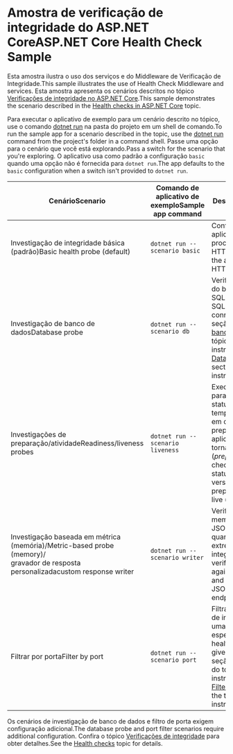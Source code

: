 # <a name="aspnet-core-health-check-sample"></a><span data-ttu-id="65050-101">Amostra de verificação de integridade do ASP.NET Core</span><span class="sxs-lookup"><span data-stu-id="65050-101">ASP.NET Core Health Check Sample</span></span>

<span data-ttu-id="65050-102">Esta amostra ilustra o uso dos serviços e do Middleware de Verificação de Integridade.</span><span class="sxs-lookup"><span data-stu-id="65050-102">This sample illustrates the use of Health Check Middleware and services.</span></span> <span data-ttu-id="65050-103">Esta amostra apresenta os cenários descritos no tópico [Verificações de integridade no ASP.NET Core](https://docs.microsoft.com/aspnet/core/host-and-deploy/health-checks).</span><span class="sxs-lookup"><span data-stu-id="65050-103">This sample demonstrates the scenario described in the [Health checks in ASP.NET Core](https://docs.microsoft.com/aspnet/core/host-and-deploy/health-checks) topic.</span></span>

<span data-ttu-id="65050-104">Para executar o aplicativo de exemplo para um cenário descrito no tópico, use o comando [dotnet run](https://docs.microsoft.com/dotnet/core/tools/dotnet-run) na pasta do projeto em um shell de comando.</span><span class="sxs-lookup"><span data-stu-id="65050-104">To run the sample app for a scenario described in the topic, use the [dotnet run](https://docs.microsoft.com/dotnet/core/tools/dotnet-run) command from the project's folder in a command shell.</span></span> <span data-ttu-id="65050-105">Passe uma opção para o cenário que você está explorando.</span><span class="sxs-lookup"><span data-stu-id="65050-105">Pass a switch for the scenario that you're exploring.</span></span> <span data-ttu-id="65050-106">O aplicativo usa como padrão a configuração `basic` quando uma opção não é fornecida para `dotnet run`.</span><span class="sxs-lookup"><span data-stu-id="65050-106">The app defaults to the `basic` configuration when a switch isn't provided to `dotnet run`.</span></span>

| <span data-ttu-id="65050-107">Cenário</span><span class="sxs-lookup"><span data-stu-id="65050-107">Scenario</span></span>                                               | <span data-ttu-id="65050-108">Comando de aplicativo de exemplo</span><span class="sxs-lookup"><span data-stu-id="65050-108">Sample app command</span></span>               | <span data-ttu-id="65050-109">Descrição</span><span class="sxs-lookup"><span data-stu-id="65050-109">Description</span></span> |
| ------------------------------------------------------ | -------------------------------- | ----------- |
| <span data-ttu-id="65050-110">Investigação de integridade básica (padrão)</span><span class="sxs-lookup"><span data-stu-id="65050-110">Basic health probe (default)</span></span>                           | `dotnet run --scenario basic`    | <span data-ttu-id="65050-111">Confirma que o aplicativo pode processar solicitações HTTP.</span><span class="sxs-lookup"><span data-stu-id="65050-111">Confirms that the app can process HTTP requests.</span></span> |
| <span data-ttu-id="65050-112">Investigação de banco de dados</span><span class="sxs-lookup"><span data-stu-id="65050-112">Database probe</span></span>                                         | `dotnet run --scenario db`       | <span data-ttu-id="65050-113">Verifica uma conexão do banco de dados do SQL Server.</span><span class="sxs-lookup"><span data-stu-id="65050-113">Checks a SQL Server database connection.</span></span> <span data-ttu-id="65050-114">Confira a seção [Investigação de banco de dados](https://docs.microsoft.com/aspnet/core/host-and-deploy/health-checks#database-probe) do tópico para obter instruções.</span><span class="sxs-lookup"><span data-stu-id="65050-114">See the [Database probe](https://docs.microsoft.com/aspnet/core/host-and-deploy/health-checks#database-probe) section of the topic for instructions.</span></span> |
| <span data-ttu-id="65050-115">Investigações de preparação/atividade</span><span class="sxs-lookup"><span data-stu-id="65050-115">Readiness/liveness probes</span></span>                              | `dotnet run --scenario liveness` | <span data-ttu-id="65050-116">Executa verificações para confirmar um status de aplicativo em tempo real (*atividade*) em comparação com a preparação do aplicativo para se tornar ativo (*preparação*).</span><span class="sxs-lookup"><span data-stu-id="65050-116">Performs checks for a live app status (*liveness*) versus the app preparing to become live (*readiness*).</span></span> |
| <span data-ttu-id="65050-117">Investigação baseada em métrica (memória)/</span><span class="sxs-lookup"><span data-stu-id="65050-117">Metric-based probe (memory)/</span></span><br><span data-ttu-id="65050-118">gravador de resposta personalizada</span><span class="sxs-lookup"><span data-stu-id="65050-118">custom response writer</span></span> | `dotnet run --scenario writer`   | <span data-ttu-id="65050-119">Verifica no uso de memória e grava o JSON personalizado quando o ponto de extremidade de integridade é verificado.</span><span class="sxs-lookup"><span data-stu-id="65050-119">Checks against memory use and writes out custom JSON when the health endpoint is checked.</span></span> |
| <span data-ttu-id="65050-120">Filtrar por porta</span><span class="sxs-lookup"><span data-stu-id="65050-120">Filter by port</span></span>                                         | `dotnet run --scenario port`     | <span data-ttu-id="65050-121">Filtra as verificações de integridade para uma porta específica.</span><span class="sxs-lookup"><span data-stu-id="65050-121">Filters health checks to a given port.</span></span> <span data-ttu-id="65050-122">Confira a seção [Filtrar por porta](https://docs.microsoft.com/aspnet/core/host-and-deploy/health-checks#filter-by-port) do tópico para obter instruções.</span><span class="sxs-lookup"><span data-stu-id="65050-122">See the [Filter by port](https://docs.microsoft.com/aspnet/core/host-and-deploy/health-checks#filter-by-port) section of the topic for instructions.</span></span> |

<span data-ttu-id="65050-123">Os cenários de investigação de banco de dados e filtro de porta exigem configuração adicional.</span><span class="sxs-lookup"><span data-stu-id="65050-123">The database probe and port filter scenarios require additional configuration.</span></span> <span data-ttu-id="65050-124">Confira o tópico [Verificações de integridade](https://docs.microsoft.com/aspnet/core/host-and-deploy/health-checks) para obter detalhes.</span><span class="sxs-lookup"><span data-stu-id="65050-124">See the [Health checks](https://docs.microsoft.com/aspnet/core/host-and-deploy/health-checks) topic for details.</span></span>
